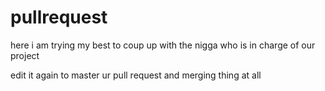 # pullrequest

here i am trying my best to coup up with the nigga who is in charge of our project

edit it again to master ur pull request and merging thing at all
